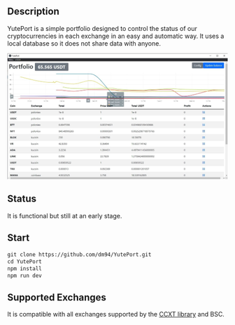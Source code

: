 ## Description

YutePort is a simple portfolio designed to control the status of our cryptocurrencies in each exchange in an easy and automatic way.
It uses a local database so it does not share data with anyone.

![YutePort](https://raw.githubusercontent.com/dm94/YutePort/master/screenshots/main.jpg)

## Status

It is functional but still at an early stage.

## Start

```
git clone https://github.com/dm94/YutePort.git
cd YutePort
npm install
npm run dev
```

## Supported Exchanges

It is compatible with all exchanges supported by the [CCXT library](https://github.com/ccxt/ccxt) and BSC.
